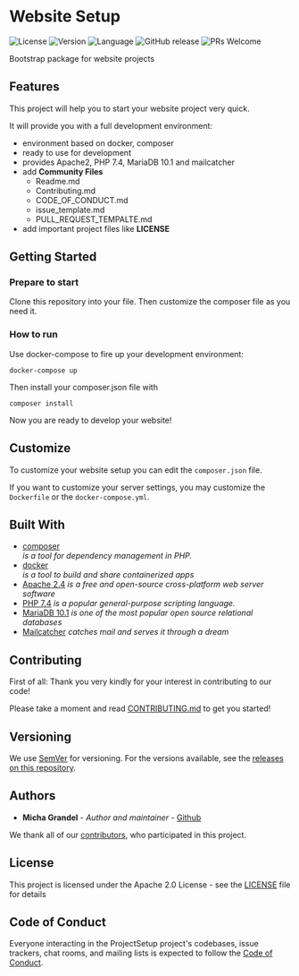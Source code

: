 # Website Setup

![License](https://img.shields.io/github/license/michagrandel/website-setup)
![Version](https://img.shields.io/github/v/release/michagrandel/website-setup)
![Language](https://img.shields.io/github/languages/top/michagrandel/website-setup)
![GitHub release](https://img.shields.io/github/release/michagrandel/website-setup.svg)
![PRs Welcome](https://img.shields.io/badge/PRs-welcome-brightgreen.svg?style=flat-square)

Bootstrap package for website projects

## Features

This project will help you to start your website project very quick.

It will provide you with a full development environment:

* environment based on docker, composer
* ready to use for development
* provides Apache2, PHP 7.4, MariaDB 10.1 and mailcatcher
* add **Community Files**
    * Readme.md
    * Contributing.md
    * CODE_OF_CONDUCT.md
    * issue_template.md
    * PULL_REQUEST_TEMPALTE.md
* add important project files like **LICENSE**

## Getting Started

### Prepare to start

Clone this repository into your file. Then customize the composer file as you
need it.

### How to run

Use docker-compose to fire up your development environment:

```
docker-compose up
```

Then install your composer.json file with

```
composer install
```

Now you are ready to develop your website!

## Customize

To customize your website setup you can edit the `composer.json` file.

If you want to customize your server settings, you may customize the `Dockerfile`
or the `docker-compose.yml`.

## Built With

* [composer](http://lxml.de/) \
  *is a tool for dependency management in PHP.*
* [docker](https://getcomposer.org/)\
  *is a tool to build and share containerized apps*
* [Apache 2.4](https://httpd.apache.org/)
  *is a free and open-source cross-platform web server software*
* [PHP 7.4](https://www.php.net/)
  *is a popular general-purpose scripting language.*
* [MariaDB 10.1](https://mariadb.org/)
  *is one of the most popular open source relational databases*
* [Mailcatcher](https://mailcatcher.me/)
  *catches mail and serves it through a dream*

## Contributing

First of all: Thank you very kindly for your interest in contributing to our code!

Please take a moment and read [CONTRIBUTING.md](Contributing.md) to get you started!

## Versioning

We use [SemVer](http://semver.org/) for versioning. For the versions available,
see the [releases on this repository][github-releases].

## Authors

* **Micha Grandel** - *Author and maintainer* - [Github][github]

We thank all of our [contributors][github-contributors], who participated in this project.

## License

This project is licensed under the Apache 2.0 License - see the [LICENSE](LICENSE) file for details

## Code of Conduct

Everyone interacting in the ProjectSetup project's codebases, issue trackers, chat rooms, and mailing lists 
is expected to follow the [Code of Conduct][code_of_conduct].

[github]: https://github.com/michagrandel
[github-releases]: https://github.com/michagrandel/website-setup/releases
[github-contributors]: https://github.com/michagrandel/website-setup/graphs/contributors
[gitflow]: https://danielkummer.github.io/git-flow-cheatsheet/
[gitflow-model]: http://nvie.com/posts/a-successful-git-branching-model/
[wiki]: https://github.com/michagrandel/website-setup/wiki
[code_of_conduct]: CODE_OF_CONDUCT.md
